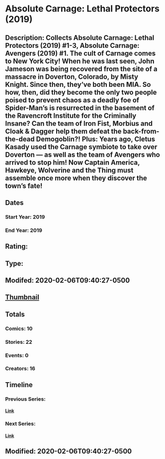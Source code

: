 # Absolute Carnage: Lethal Protectors (2019)
## Description: Collects Absolute Carnage: Lethal Protectors (2019) #1-3, Absolute Carnage: Avengers (2019) #1. The cult of Carnage comes to New York City! When he was last seen, John Jameson was being recovered from the site of a massacre in Doverton, Colorado, by Misty Knight. Since then, they’ve both been MIA. So how, then, did they become the only two people poised to prevent chaos as a deadly foe of Spider-Man’s is resurrected in the basement of the Ravencroft Institute for the Criminally Insane? Can the team of Iron Fist, Morbius and Cloak & Dagger help them defeat the back-from-the-dead Demogoblin?! Plus: Years ago, Cletus Kasady used the Carnage symbiote to take over Doverton — as well as the team of Avengers who arrived to stop him! Now Captain America, Hawkeye, Wolverine and the Thing must assemble once more when they discover the town’s fate! 
## Dates
### Start Year: 2019
### End Year: 2019
## Rating: 
## Type: 
## Modifed: 2020-02-06T09:40:27-0500
## [Thumbnail](http://i.annihil.us/u/prod/marvel/i/mg/a/10/5d5efe633098e.jpg)
## Totals
### Comics: 10
### Stories: 22
### Events: 0
### Creators: 16
## Timeline
### Previous Series: 
#### [Link]()
### Next Series: 
#### [Link]()
## Modified: 2020-02-06T09:40:27-0500